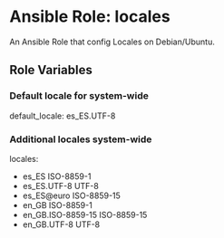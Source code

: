 # Ansible Role: locales

An Ansible Role that config Locales on Debian/Ubuntu.

## Role Variables

### Default locale for system-wide

default_locale: es_ES.UTF-8

### Additional locales system-wide

locales:
  - es_ES ISO-8859-1
  - es_ES.UTF-8 UTF-8
  - es_ES@euro ISO-8859-15
  - en_GB ISO-8859-1
  - en_GB.ISO-8859-15 ISO-8859-15
  - en_GB.UTF-8 UTF-8
